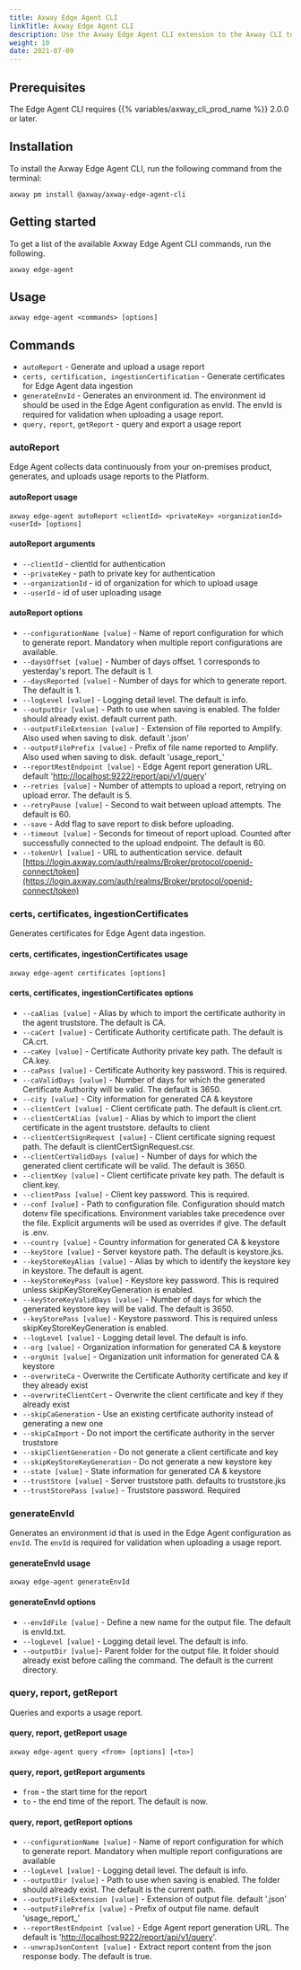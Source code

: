 ```yaml
---
title: Axway Edge Agent CLI
linkTitle: Axway Edge Agent CLI
description: Use the Axway Edge Agent CLI extension to the Axway CLI to configure the Amplify Edge Agent to collect and upload subscription usage data to the Amplify Platform.
weight: 10
date: 2021-07-09
---
```


## Prerequisites

The Edge Agent CLI requires {{% variables/axway_cli_prod_name %}} 2.0.0 or later.

## Installation

To install the Axway Edge Agent CLI, run the following command from the terminal:

```
axway pm install @axway/axway-edge-agent-cli
```

## Getting started

To get a list of the available Axway Edge Agent CLI commands, run the following.

```
axway edge-agent
```

## Usage

```
axway edge-agent <commands> [options]
```

## Commands

* `autoReport` - Generate and upload a usage report
* `certs, certification, ingestionCertification` - Generate certificates for Edge Agent data ingestion
* `generateEnvId` - Generates an environment id. The environment id should be used in the Edge Agent configuration as envId. The envId is required for validation when uploading a usage report.
* `query,` `report`, `getReport` - query and export a usage report

### autoReport

Edge Agent collects data continuously from your on-premises product, generates, and uploads usage reports to the Platform.

#### autoReport usage

```
axway edge-agent autoReport <clientId> <privateKey> <organizationId> <userId> [options]
```

#### autoReport arguments

* `--clientId` - clientId for authentication
* `--privateKey` - path to private key for authentication
* `--organizationId` - id of organization for which to upload usage
* `--userId` - id of user uploading usage

#### autoReport options

* `--configurationName [value]` - Name of report configuration for which to generate report. Mandatory when multiple report configurations are available.
* `--daysOffset [value]` - Number of days offset. 1 corresponds to yesterday's report. The default is 1.
* `--daysReported [value]` - Number of days for which to generate report. The default is 1.
* `--logLevel [value]` - Logging detail level. The default is info.
* `--outputDir [value]` - Path to use when saving is enabled. The folder should already exist. default current path.
* `--outputFileExtension [value]` - Extension of file reported to Amplify. Also used when saving to disk. default '.json'
* `--outputFilePrefix [value]` - Prefix of file name reported to Amplify. Also used when saving to disk. default 'usage_report_'
* `--reportRestEndpoint [value]` - Edge Agent report generation URL. default '[http://localhost:9222/report/api/v1/query](http://localhost:9222/report/api/v1/query)'
* `--retries [value]` - Number of attempts to upload a report, retrying on upload error. The default is 5.
* `--retryPause [value]` - Second to wait between upload attempts. The default is 60.
* `--save` - Add flag to save report to disk before uploading.
* `--timeout [value]` - Seconds for timeout of report upload. Counted after successfully connected to the upload endpoint. The default is 60.
* `--tokenUrl [value]` - URL to authentication service. default [https://login.axway.com/auth/realms/Broker/protocol/openid-connect/token](https://login.axway.com/auth/realms/Broker/protocol/openid-connect/token)

### certs, certificates, ingestionCertificates

Generates certificates for Edge Agent data ingestion.

#### certs, certificates, ingestionCertificates usage

```
axway edge-agent certificates [options]
```

#### certs, certificates, ingestionCertificates options

* `--caAlias [value]` - Alias by which to import the certificate authority in the agent truststore. The default is CA.
* `--caCert [value]` - Certificate Authority certificate path. The default is CA.crt.
* `--caKey [value]` - Certificate Authority private key path. The default is CA.key.
* `--caPass [value]` - Certificate Authority key password. This is required.
* `--caValidDays [value]` - Number of days for which the generated Certificate Authority will be valid. The default is 3650.
* `--city [value]` - City information for generated CA & keystore
* `--clientCert [value]` - Client certificate path. The default is client.crt.
* `--clientCertAlias [value]` - Alias by which to import the client certificate in the agent truststore. defaults to client
* `--clientCertSignRequest [value]` - Client certificate signing request path. The default is clientCertSignRequest.csr.
* `--clientCertValidDays [value]` - Number of days for which the generated client certificate will be valid. The default is 3650.
* `--clientKey [value]` - Client certificate private key path. The default is client.key.
* `--clientPass [value]` - Client key password. This is required.
* `--conf [value]` - Path to configuration file. Configuration should match dotenv file specifications. Environment variables take precedence over the file. Explicit arguments will be used as overrides if give. The default is .env.
* `--country [value]` - Country information for generated CA & keystore
* `--keyStore [value]` - Server keystore path. The default is keystore.jks.
* `--keyStoreKeyAlias [value]` - Alias by which to identify the keystore key in keystore. The default is agent.
* `--keyStoreKeyPass [value]` - Keystore key password. This is required unless skipKeyStoreKeyGeneration is enabled.
* `--keyStoreKeyValidDays [value]` - Number of days for which the generated keystore key will be valid. The default is 3650.
* `--keyStorePass [value]` - Keystore password. This is required unless skipKeyStoreKeyGeneration is enabled.
* `--logLevel [value]` - Logging detail level. The default is info.
* `--org [value]` - Organization information for generated CA & keystore
* `--orgUnit [value]` - Organization unit information for generated CA & keystore
* `--overwriteCa` - Overwrite the Certificate Authority certificate and key if they already exist
* `--overwriteClientCert` - Overwrite the client certificate and key if they already exist
* `--skipCaGeneration` - Use an existing certificate authority instead of generating a new one
* `--skipCaImport` - Do not import the certificate authority in the server truststore
* `--skipClientGeneration` - Do not generate a client certificate and key
* `--skipKeyStoreKeyGeneration` - Do not generate a new keystore key
* `--state [value]` - State information for generated CA & keystore
* `--trustStore [value]` - Server truststore path. defaults to truststore.jks
* `--trustStorePass [value]` - Truststore password. Required

### generateEnvId

Generates an environment id that is used in the Edge Agent configuration as `envId`. The `envId` is required for validation when uploading a usage report.

#### generateEnvId usage

```
axway edge-agent generateEnvId
```

#### generateEnvId options

* `--envIdFile [value]` - Define a new name for the output file. The default is envId.txt.
* `--logLevel [value]` - Logging detail level. The default is info.
* `--outputDir [value]`\- Parent folder for the output file. It folder should already exist before calling the command. The default is the current directory.

### query, report, getReport

Queries and exports a usage report.

#### query, report, getReport usage

```
axway edge-agent query <from> [options] [<to>]
```

#### query, report, getReport arguments

* `from` - the start time for the report
* `to` - the end time of the report. The default is now.

#### query, report, getReport options

* `--configurationName [value]` - Name of report configuration for which to generate report. Mandatory when multiple report configurations are available
* `--logLevel [value]` - Logging detail level. The default is info.
* `--outputDir [value]` - Path to use when saving is enabled. The folder should already exist. The default is the current path.
* `--outputFileExtension [value]` - Extension of output file. default '.json'
* `--outputFilePrefix [value]` - Prefix of output file name. default 'usage_report_'
* `--reportRestEndpoint [value]` - Edge Agent report generation URL. The default is '[http://localhost:9222/report/api/v1/query](http://localhost:9222/report/api/v1/query)'.
* `--unwrapJsonContent [value]` - Extract report content from the json response body. The default is true.
